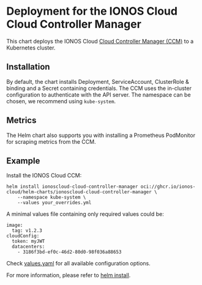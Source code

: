 # Deployment for the IONOS Cloud Cloud Controller Manager

This chart deploys the IONOS Cloud
[Cloud Controller Manager (CCM)](https://kubernetes.io/docs/concepts/architecture/cloud-controller/) to a Kubernetes
cluster.

## Installation

By default, the chart installs Deployment, ServiceAccount, ClusterRole & binding and a Secret containing credentials.
The CCM uses the in-cluster configuration to authenticate with the API server.
The namespace can be chosen, we recommend using `kube-system`.

## Metrics

The Helm chart also supports you with installing a Prometheus PodMonitor for scraping metrics from the CCM.

## Example

Install the IONOS Cloud CCM:
```shell
helm install ionoscloud-cloud-controller-manager oci://ghcr.io/ionos-cloud/helm-charts/ionoscloud-cloud-controller-manager \
    --namespace kube-system \
    --values your_overrides.yml
```

A minimal values file containing only required values could be:

```
image:
  tag: v1.2.3
cloudConfig:
  token: myJWT
  datacenters:
    - 3186f3bd-ef0c-46d2-80d0-98f036a88653
```

Check [values.yaml](values.yaml) for all available configuration options.

For more information, please refer to [helm install](https://helm.sh/docs/helm/helm_install/).

